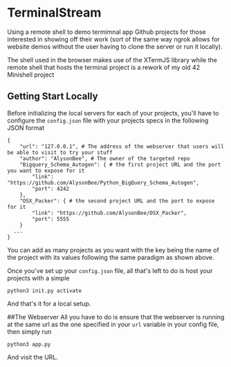 # TerminalStream
Using a remote shell to demo termimnal app Github projects for those interested in showing off their work (sort of the same way ngrok allows for website demos without the user having to clone the server or run it locally).

The shell used in the browser makes use of the XTermJS library while the remote shell that hosts the terminal project is a rework of my old 42 Minishell project

## Getting Start Locally
Before initializing the local servers for each of your projects, you'll have to configure the `config.json` file with your projects specs in the following JSON format
```
{
	"url": "127.0.0.1", # The address of the webserver that users will be able to visit to try your stuff
	"author": "AlysonBee", # The owner of the targeted repo
	"Bigquery_Schema_Autogen": { # the first project URL and the port you want to expose for it
	    "link": "https://github.com/AlysonBee/Python_BigQuery_Schema_Autogen",
	    "port": 4242
	},
	"OSX_Packer": { # the second project URL and the port to expose for it
	    "link": "https://github.com/AlysonBee/OSX_Packer",
	    "port": 5555
	}
  ...
}
```
You can add as many projects as you want with the key being the name of the project with its values following the same paradigm as shown above.

Once you've set up your `config.json` file, all that's left to do is host your projects with a simple
```
python3 init.py activate
```
And that's it for a local setup.

##The Webserver
All you have to do is ensure that the webserver is running at the same url as the one specified in your `url` variable in your config file, then simply run
```
python3 app.py
```
And visit the URL.














